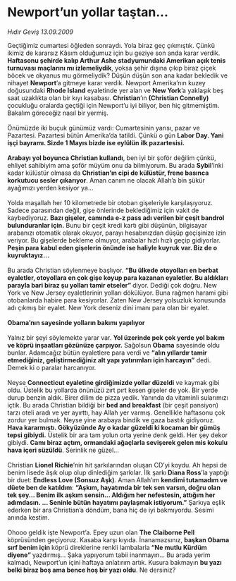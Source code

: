 # Newport’un yollar taştan...

*Hıdır Geviş 13.09.2009*

<div class="taraf_structure_2col_1zq">
<div class="margen_n">



 <p>Geçtiğimiz cumartesi öğleden sonraydı. Yola biraz geç çıkmıştık. Çünkü ikimiz de kararsız Kâsım olduğumuz için bu geziye son anda karar verdik. <b>Haftasonu şehirde kalıp Arthur Ashe stadyumundaki Amerikan açık tenis turnuvası maçlarını mı izlemeliydik</b>, yoksa şehir dışına çıkıp biraz çiçek böcek ve okyanus mu görmeliydik? Düşün düşün son ana kadar bekledik ve nihayet <b>Newport</b>’a gitmeye karar verdik. Newport Amerika’nın kuzey doğusundaki <b>Rhode Island</b> eyaletinde yer alan ve <b>New York</b>’a yaklaşık beş saat uzaklıkta olan bir kıyı kasabası. <b>Christian</b>’ın<b> (Christian Connelly)</b> çocukluğu oralarda geçtiği için Newport’u iyi biliyor, ben hiç gitmemiştim. Bakalım göreceğiz nasıl bir yermiş. <br/><br/>Önümüzde iki buçuk günümüz vardı: Cumartesinin yarısı, pazar ve Pazartesi. Pazartesi bütün Amerika’da tatildi. Çünkü o gün <b>Labor Day. Yani işçi bayramı. Sizde 1 Mayıs bizde ise eylülün ilk pazartesisi.</b> <b><br/><br/>Arabayı yol boyunca Christian kullandı</b>, ben iyi bir şoför değilim çünkü, ehliyet sahibiyim ama şoför müyüm onu da bilmiyorum. Bu arada <b>Sybil</b>’inki kadar külüstür olmasa da <b>Christian’ın cipi de külüstür, frene basınca korkutucu sesler çıkarıyor</b>. Aman canım ne olacak Allah’a bin şükür ayağımızı yerden kesiyor ya... <br/><br/>Yolda maşallah her 10 kilometrede bir otoban gişeleriyle karşılaşıyoruz. Sadece parasından değil, gişe önlerinde beklediğimiz için vakit de kaybediyoruz. <b>Bazı gişeler, camında e-z pass adı verilen bir çeşit bandrol bulunduranlar için.</b> Bunu bir çeşit kredi kartı gibi düşünün, bilgisayar arabanızı otomatik olarak okuyor, parayı hesabınızdan düşüp geçişinize izin veriyor. Bu gişelerde bekleme olmuyor, arabalar hızlı hızlı geçip gidiyorlar. <b>Peşin para kabul eden gişelerin önünde ise haliyle kuyruk var. Biz de o kuyruktayız...</b> <br/><br/>Bu arada Christian söylenmeye başlıyor. <b>“Bu ülkede otoyolları en berbat eyaletler, otoyollara en çok gişe koyup para kazanan eyaletler. Bu aldıkları parayla bari biraz şu yolları tamir etseler” </b>diyor. Dediği çok doğru. New York ve New Jersey eyaletlerinin yolları dökülüyor. Buna rağmen harami gibi otobanlarda habire para kesiyorlar. Zaten New Jersey yolsuzluk konusunda adı çıkmış bir eyalet. New York deseniz dini imanı para olan bir eyalet. <b><br/><br/>Obama’nın sayesinde yolların bakımı yapılıyor</b> <br/><br/>Yalnız bir şeyi söylemekte yarar var. <b>Yol üzerinde pek çok yerde yol bakım ve köprü inşaatları gözünüze çarpıyor.</b> Sağolsun <b>Obama</b> sayesinde oldu bunlar. Adamcağız bütün eyaletlere para verdi ve <b>“alın yıllardır tamir etmediğiniz, geliştirmediğiniz alt yapı yatırımları için harcayın”</b> dedi. Demek ki o paralar harcanıyor. <br/><br/>Neyse <b>Connecticut eyaletine girdiğimizde yollar düzeldi</b> ve kaymak gibi oldu. Üstelik bu yollarda önünüzü zırt pırt kesen gişeler de yok. Bir yerde durup benzin aldık. Birer dilim de pizza yedik. Yanında da vitaminli sularımızı içtik. Bu arada Christian bildiği bir <b>bed and breakfast</b> (bir çeşit pansiyon) tarzı oteli aradı ve yer ayırttı, hay Allah yer varmış. Genellikle haftasonu çok zordur yer bulmak. Neyse yine arabaya bindik ve gaza bastık gidiyoruz. <b>Hava kararmıştı. Gökyüzünde Ay o kadar güzeldi ki kocaman bir gümüş tepsi gibiydi.</b> Üstelik bir ara tam yolun orta yerine denk geldi. Her şey dekor gibiydi. <b>Camı biraz açtım, ormandaki ağaçlarla sevişerek gelen mis kokulu hava içeri süzüldü</b>. Serinlik ne güzel... <br/><br/>Christian <b>Lionel Richie</b>’nin hit şarkılarından oluşan CD’yi koydu. Ah hepsi de benim lisede âşık olup olup dinlediğim şarkılar. İlk şarkı<b> Diana Ross</b>’la yaptığı bir duet: <b>Endless Love (Sonsuz Aşk)</b>. Aman Allah’ım <b>kendimi tutamadım ve düete ben de katıldım</b>: <b>“Aşkım, hayatımda bir tek sen varsın, doğru olan tek şey... Benim ilk aşkım sensin... Aldığım her nefestesin, attığım her adımdasın. ... Seninle bütün hayatımı paylaşmak istiyorum.”</b> Şarkıya eşlik ederken bir ara Christian’a döndüm, bana hiç de iyi bakmıyordu. Sesimi anında kestim. <br/><br/>Ohooo geldik işte Newport’a. Epey uzun olan <b>The</b> <b>Claiborne Pell </b>köprüsünden geçiyoruz. Kasaba karşı kıyıda. İnanamazsınız, <b>başkan Obama sırf benim için </b>köprü direklerine renkli lambalarla<b> “Ne mutlu Kürdüm diyene” </b>yazdırmış... Şaka yapıyorum tabii inanmayın... Bu arada yerim kalmadı, Newport’un içini haftaya anlatırım artık. Kusura bakmayın <b>bu yazı belki biraz boş ama bence hoş bir yazı oldu</b>. Ne dersiniz?</p>
<br/>
<br/>
<br/>



<br/>


<div id="taraf_not">
</div>

</div>


</div>
